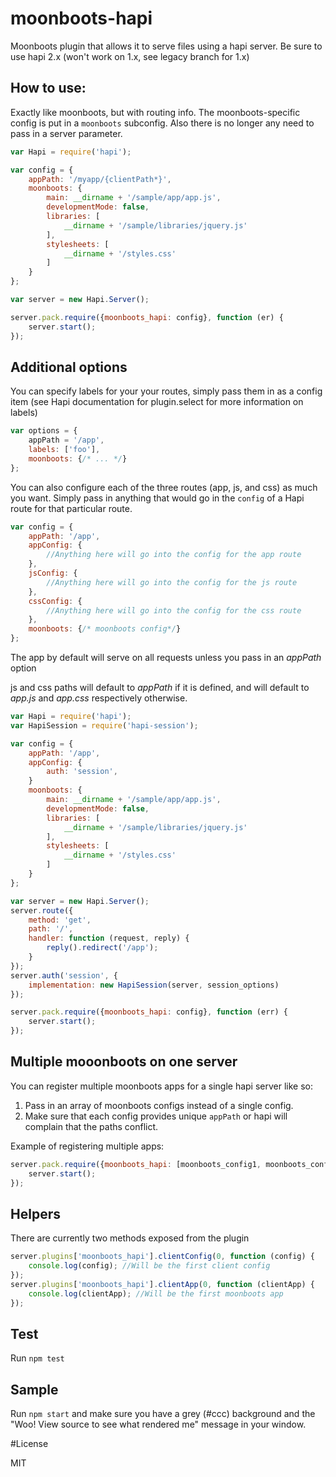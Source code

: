 # moonboots-hapi

Moonboots plugin that allows it to serve files using a hapi server.
Be sure to use hapi 2.x (won't work on 1.x, see legacy branch for 1.x)

## How to use:

Exactly like moonboots, but with routing info.  The moonboots-specific
config is put in a `moonboots` subconfig.  Also there is no longer any
need to pass in a server parameter.

```js
var Hapi = require('hapi');

var config = {
    appPath: '/myapp/{clientPath*}',
    moonboots: {
        main: __dirname + '/sample/app/app.js',
        developmentMode: false,
        libraries: [
            __dirname + '/sample/libraries/jquery.js'
        ],
        stylesheets: [
            __dirname + '/styles.css'
        ]
    }
};

var server = new Hapi.Server();

server.pack.require({moonboots_hapi: config}, function (er) {
    server.start();
});
```

## Additional options

You can specify labels for your your routes, simply pass them in as a
config item (see Hapi documentation for plugin.select for more
information on labels)

```js
var options = {
    appPath = '/app',
    labels: ['foo'],
    moonboots: {/* ... */}
};
```

You can also configure each of the three routes (app, js, and css) as
much you want. Simply pass in anything that would go in the `config` of
a Hapi route for that particular route.

```js
var config = {
    appPath: '/app',
    appConfig: {
        //Anything here will go into the config for the app route
    },
    jsConfig: {
        //Anything here will go into the config for the js route
    },
    cssConfig: {
        //Anything here will go into the config for the css route
    },
    moonboots: {/* moonboots config*/}
};
```

The app by default will serve on all requests unless you pass in an
_appPath_ option

js and css paths will default to _appPath_ if it is defined, and will
default to _app.js_ and _app.css_ respectively otherwise.

```js
var Hapi = require('hapi');
var HapiSession = require('hapi-session');

var config = {
    appPath: '/app',
    appConfig: {
        auth: 'session',
    }
    moonboots: {
        main: __dirname + '/sample/app/app.js',
        developmentMode: false,
        libraries: [
            __dirname + '/sample/libraries/jquery.js'
        ],
        stylesheets: [
            __dirname + '/styles.css'
        ]
    }
};

var server = new Hapi.Server();
server.route({
    method: 'get',
    path: '/',
    handler: function (request, reply) {
        reply().redirect('/app');
    }
});
server.auth('session', {
    implementation: new HapiSession(server, session_options)
});

server.pack.require({moonboots_hapi: config}, function (err) {
    server.start();
});
```

## Multiple mooonboots on one server

You can register multiple moonboots apps for a single hapi server like
so:

1. Pass in an array of moonboots configs instead of a single config.
2. Make sure that each config provides unique `appPath` or hapi will
   complain that the paths conflict.

Example of registering multiple apps:

```js
server.pack.require({moonboots_hapi: [moonboots_config1, moonboots_config2]}, function (er) {
    server.start();
});
```

## Helpers

There are currently two methods exposed from the plugin

```js
server.plugins['moonboots_hapi'].clientConfig(0, function (config) {
    console.log(config); //Will be the first client config
});
server.plugins['moonboots_hapi'].clientApp(0, function (clientApp) {
    console.log(clientApp); //Will be the first moonboots app
});
```

## Test

Run `npm test`

## Sample

Run `npm start` and make sure you have a grey (#ccc) background and the
"Woo! View source to see what rendered me" message in your window.

#License

MIT
